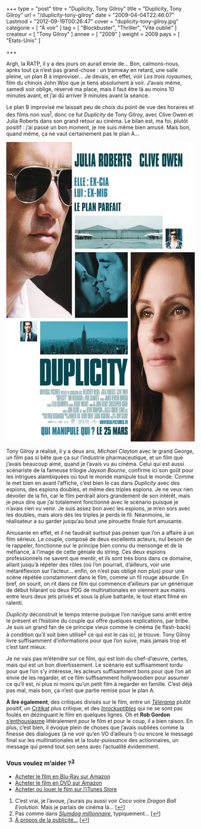 +++
type = "post"
titre = "Duplicity, Tony Gilroy"
title = "Duplicity, Tony Gilroy"
url = "/duplicity-tony-gilroy"
date = "2009-04-04T22:46:07"
Lastmod = "2012-09-19T00:26:47"
cover = "duplicity-tony-gilroy.jpg"
categorie = [ "À voir" ]
tag = [ "Blockbuster", "Thriller", "Vite oublié" ]
createur = [ "Tony Gilroy" ]
annee = [ "2009" ]
weight = 2009
pays = [ "États-Unis" ]

+++

<p>Argh, la RATP, il y a des jours on aurait envie de&#8230; Bon, calmons-nous, après tout ça n&rsquo;est pas grand-chose : un tramway en retard, une salle pleine, un plan B à improviser&#8230; Je devais, en effet, voir <em>Les trois royaumes</em>, film du chinois John Woo que je tiens absolument à voir. J&rsquo;avais même, samedi soir oblige, réservé ma place, mais il faut être là au moins 10 minutes avant, et j&rsquo;ai dû arriver 9 minutes avant la séance.</p>
<p>Le plan B improvisé me laissait peu de choix du point de vue des horaires et des films non vus<sup><a href="#footnote_0_1435" id="identifier_0_1435" class="footnote-link footnote-identifier-link" title="C&rsquo;est vrai, je l&rsquo;avoue, j&rsquo;aurais pu aussi voir Coco voire Dragon Ball Evolution. Mais je parlais de cin&eacute;ma l&agrave;&hellip;">1</a></sup>, donc ce fut <em>Duplicity</em> de Tony Gilroy, avec Clive Owen et Julia Roberts dans son grand retour au cinéma. Le bilan est, ma foi, plutôt positif : j&rsquo;ai passé un bon moment, je me suis même bien amusé. Mais bon, quand même, ça ne vaut certainement pas le plan A&#8230;</p>
<div style="text-align: center;"><a href="http://www.allocine.fr/film/fichefilm_gen_cfilm=132303.html"><img src="19049751jpg.jpeg" border="0" alt="19049751.jpg.jpeg" width="600" height="800" /></a></div>
<p>Tony Gilroy a réalisé, il y a deux ans, <em>Michael Clayton</em> avec le grand George, un film pas si bête que ça sur l&rsquo;industrie pharmaceutique, et un film que j&rsquo;avais beaucoup aimé, quand je l&rsquo;avais vu au cinéma. Celui qui est aussi scénariste de la fameuse trilogie <em>Jayson Bourne</em>, confirme ici son goût pour les intrigues alambiquées où tout le monde manipule tout le monde. Comme le met bien en avant l&rsquo;affiche, c&rsquo;est bien le cas dans <em>Duplicity</em> avec des espions, des espions doubles, et même des triples espions. Je ne veux rien dévoiler de la fin, car le film perdrait alors grandement de son intérêt, mais je peux dire que j&rsquo;ai totalement fonctionné avec le scénario puisque je n&rsquo;avais rien vu venir. Je suis assez bon avec les espions, je m&rsquo;en sors avec les doubles, mais alors dès les triples je perds le fil. Néanmoins, le réalisateur a su garder jusqu&rsquo;au bout une pirouette finale fort amusante.</p>
<p>Amusante en effet, et il ne faudrait surtout pas penser que l&rsquo;on a affaire à un film sérieux. Le couple, composé de deux excellents acteurs, nul besoin de le rappeler, fonctionne sur le principe bien connu du mensonge et de la méfiance, à l&rsquo;image de cette géniale du string. Ces deux espions professionnels ne savent que mentir, et ils sont très bons dans ce domaine, allant jusqu&rsquo;à répéter des rôles (où l&rsquo;on pourrait, d&rsquo;ailleurs, voir une métaréflexion sur l&rsquo;acteur&#8230; enfin, on n&rsquo;est pas obligé non plus) pour une scène répétée constamment dans le film, comme un fil rouge absurde. En bref, on sourit, on rit dans ce film qui commence d&rsquo;ailleurs par un générique de début hilarant où deux PDG de multinationales en viennent aux mains entre leurs deux jets privés et sous la pluie battante, le tout étant filmé en ralenti.</p>
<p><em>Duplicity</em> déconstruit le temps interne puisque l&rsquo;on navigue sans arrêt entre le présent et l&rsquo;histoire du couple qui offre quelques explications, par bribe. Je suis un grand fan de ce principe vieux comme le cinéma (le flash-back) à condition qu&rsquo;il soit bien utilisé<sup><a href="#footnote_1_1435" id="identifier_1_1435" class="footnote-link footnote-identifier-link" title="Pas comme dans Slumdog millionnaire, typiquement&hellip;">2</a></sup> ce qui est le cas ici, je trouve. Tony Gilroy livre suffisamment d&rsquo;informations pour que l&rsquo;on suive, mais jamais trop et c&rsquo;est tant mieux.</p>
<p>Je ne vais pas m&rsquo;étendre sur ce film, qui est loin du chef-d&rsquo;œuvre, certes, mais qui est un bon divertissement. Le scénario est suffisamment tordu pour que l&rsquo;on s&rsquo;y intéresse, les acteurs suffisamment bons pour que l&rsquo;on ait envie de les regarder, et ce film suffisamment hollywoodien pour assumer ce qu&rsquo;il est, ni plus ni moins qu&rsquo;un petit film à regarder en famille. C&rsquo;est déjà pas mal, mais bon, ça n&rsquo;est que partie remise pour le plan A.</p>
<p><strong>À lire également</strong>, des critiques divisés sur le film, entre un <em><a href="http://www.telerama.fr/cinema/films/duplicity,373134,critique.php">Télérama</a></em> plutôt positif, un <a href="http://www.critikat.com/Duplicity.html">Critikat</a> plus critique, et des <a href="http://www.lesinrocks.com/cine/cinema-article/article/duplicity/"><em>Inrockuptibles</em></a> qui ne se sont pas foulés en dézinguant le film en quelques lignes. Oh et <strong>Rob Gordon</strong> <a href="http://www.toujoursraison.com/2009/04/duplicity.html">s&rsquo;enthousiasme</a> littéralement pour le film et pour le coup, il a bien raison. En plus, c&rsquo;est bien, il évoque plein de choses que j&rsquo;avais oubliées comme la finesse des dialogues (à ne voir qu&rsquo;en VO d&rsquo;ailleurs !) ou encore le message final sur les multinationales et la <em>toute-puissance</em> des actionnaires, un message qui prend tout son sens avec l&rsquo;actualité évidemment.</p>
<div class="amazon">
<h3>Vous voulez m&rsquo;aider ?<sup><a href="#footnote_2_1435" id="identifier_2_1435" class="footnote-link footnote-identifier-link" title="&Agrave; propos de la publicit&eacute;&hellip;">3</a></sup></h3>
<ul>
<li><a href="http://www.amazon.fr/gp/product/B002CXG7JQ/ref=as_li_ss_tl?ie=UTF8&#038;tag=leblogdenic07-21&#038;linkCode=as2&#038;camp=1642&#038;creative=19458&#038;creativeASIN=B002CXG7JQ">Acheter le film en Blu-Ray sur Amazon</a></li>
<li><a href="http://www.amazon.fr/gp/product/B002CXG7JG/ref=as_li_ss_tl?ie=UTF8&#038;tag=leblogdenic07-21&#038;linkCode=as2&#038;camp=1642&#038;creative=19458&#038;creativeASIN=B002CXG7JG">Acheter le film en DVD sur Amazon</a></li>
<li><a href="http://itunes.apple.com/fr/movie/duplicity/id515794462">Acheter ou louer le film sur l&rsquo;iTunes Store</a></li>
</ul>
</div>
<ol class="footnotes"><li id="footnote_0_1435" class="footnote">C&rsquo;est vrai, je l&rsquo;avoue, j&rsquo;aurais pu aussi voir <em>Coco</em> voire <em>Dragon Ball Evolution</em>. Mais je parlais de cinéma là&#8230; [<a href="#identifier_0_1435" class="footnote-link footnote-back-link">&#8617;</a>]</li><li id="footnote_1_1435" class="footnote">Pas comme dans <em><a href="http://voiretmanger.fr/?p=1235">Slumdog millionnaire</a></em>, typiquement&#8230; [<a href="#identifier_1_1435" class="footnote-link footnote-back-link">&#8617;</a>]</li><li id="footnote_2_1435" class="footnote"><a href="http://nicolinux.fr/soutien/">À propos de la publicité…</a> [<a href="#identifier_2_1435" class="footnote-link footnote-back-link">&#8617;</a>]</li></ol>
